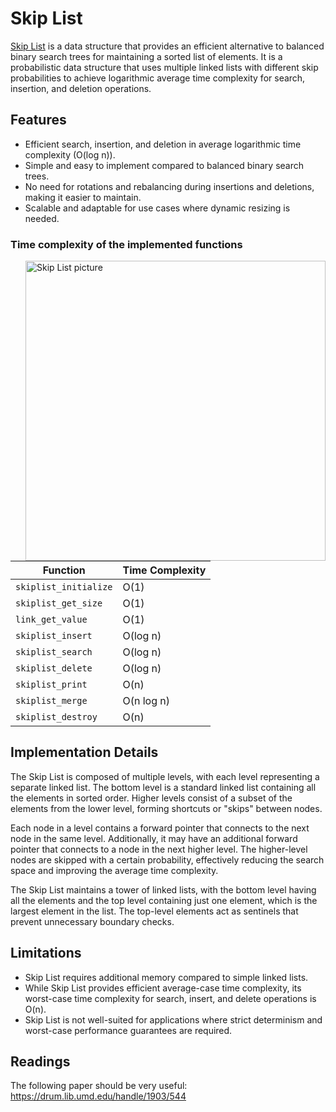 # Skip List

[Skip List](https://en.wikipedia.org/wiki/Skip_list) is a data structure that provides an efficient alternative to balanced binary search trees for maintaining a sorted list of elements. It is a probabilistic data structure that uses multiple linked lists with different skip probabilities to achieve logarithmic average time complexity for search, insertion, and deletion operations.


## Features
- Efficient search, insertion, and deletion in average logarithmic time complexity (O(log n)).
- Simple and easy to implement compared to balanced binary search trees.
- No need for rotations and rebalancing during insertions and deletions, making it easier to maintain.
- Scalable and adaptable for use cases where dynamic resizing is needed.

### Time complexity of the implemented functions

<img align="right" width=480 alt="Skip List picture" src="https://upload.wikimedia.org/wikipedia/commons/thumb/8/86/Skip_list.svg/800px-Skip_list.svg.png">

| Function                       | Time Complexity   |
|--------------------------------|-------------------|
| `skiplist_initialize`          | O(1)              |
| `skiplist_get_size`            | O(1)              |
| `link_get_value`               | O(1)              |
| `skiplist_insert`              | O(log n)          |
| `skiplist_search`              | O(log n)          |
| `skiplist_delete`              | O(log n)          |
| `skiplist_print`               | O(n)              |
| `skiplist_merge`               | O(n log n)        |
| `skiplist_destroy`             | O(n)              |



## Implementation Details
The Skip List is composed of multiple levels, with each level representing a separate linked list. The bottom level is a standard linked list containing all the elements in sorted order. Higher levels consist of a subset of the elements from the lower level, forming shortcuts or "skips" between nodes.

Each node in a level contains a forward pointer that connects to the next node in the same level. Additionally, it may have an additional forward pointer that connects to a node in the next higher level. The higher-level nodes are skipped with a certain probability, effectively reducing the search space and improving the average time complexity.

The Skip List maintains a tower of linked lists, with the bottom level having all the elements and the top level containing just one element, which is the largest element in the list. The top-level elements act as sentinels that prevent unnecessary boundary checks.

## Limitations
- Skip List requires additional memory compared to simple linked lists.
- While Skip List provides efficient average-case time complexity, its worst-case time complexity for search, insert, and delete operations is O(n).
- Skip List is not well-suited for applications where strict determinism and worst-case performance guarantees are required.

## Readings
The following paper should be very useful: https://drum.lib.umd.edu/handle/1903/544